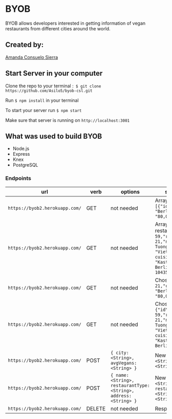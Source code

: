 # BYOB

BYOB allows developers interested in getting information of vegan restaurants from different cities around the world.

## Created by:
[Amanda Consuelo Sierra](https://github.com/Asilo5)

## Start Server in your computer

Clone the repo to your terminal :``` $ git clone https://github.com/Asilo5/byob-csl.git```

Run ``` $ npm install ``` in your terminal

To start your server run ``` $ npm start ```

Make sure that server is running on ``` http://localhost:3001 ```

## What was used to build BYOB

  - Node.js
  - Express
  - Knex
  - PostgreSQL
  
### Endpoints

| url | verb | options | sample response |
| ----|------|---------|---------------- |
| `https://byob2.herokuapp.com/` | GET | not needed | Array of all existing cities: `[{"id": 21,"city": "Berlin","avgVegans": "80,000"},...]` |
| `https://byob2.herokuapp.com/` | GET | not needed | Array of all existing restaurant: `[{"id": 59,"restaurant_id": 21,"name": "Cat Tuong","restaurantType": "Vietnamese vegan cuisine ","address": "Kastanienallee 89, Berlin, Germany, 10435"}, ...]` |
| `https://byob2.herokuapp.com/` | GET | not needed | Chosen city: `{"id": 21,"city": "Berlin","avgVegans": "80,000"}` |
| `https://byob2.herokuapp.com/` | GET | not needed | Chosen restaurant: ` {"id": 59,"restaurant_id": 21,"name": "Cat Tuong","restaurantType": "Vietnamese vegan cuisine ","address": "Kastanienallee 89, Berlin, Germany, 10435"}` |
| `https://byob2.herokuapp.com/` | POST | `{ city: <String>, avgVegans: <String> }` | New City: `{ city: <String>, avgVegans: <String> }` |
| `https://byob2.herokuapp.com/` | POST | `{ name: <String>, restaurantType: <String>, address: <String> }` | New Restaurant: `{ name: <String>, restaurantType: <String>, address: <String> }` |
| `https://byob2.herokuapp.com/` | DELETE | not needed | Response: `1` |
